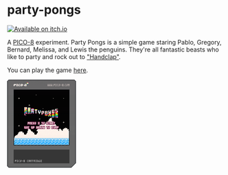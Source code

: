 # party-pongs
[![Available on itch.io](http://jessemillar.github.io/available-on-itchio-badge/badge-color.png)](https://jessemillar.itch.io/party-pongs)

A [PICO-8](http://www.lexaloffle.com/pico-8.php) experiment. Party Pongs is a simple game staring Pablo, Gregory, Bernard, Melissa, and Lewis the penguins. They're all fantastic beasts who like to party and rock out to ["Handclap"](https://open.spotify.com/track/0y3fi7fknIXOxnkbUgzT3n).

You can play the game [here](http://jessemillar.github.io/party-pongs).

![Party Pongs](party-pongs.png)
